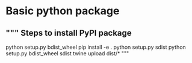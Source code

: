 # Basic python package


"""
Steps to install PyPI package
--------------------------------
python setup.py bdist_wheel
pip install -e .
python setup.py sdist
python setup.py bdist_wheel sdist
twine upload dist/*
"""
